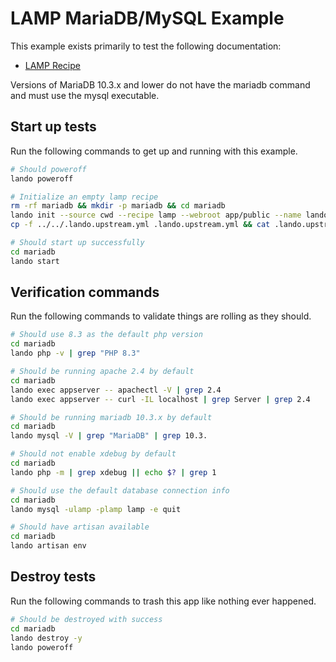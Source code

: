 # LAMP MariaDB/MySQL Example

This example exists primarily to test the following documentation:

* [LAMP Recipe](https://docs.devwithlando.io/tutorials/lamp.html)

Versions of MariaDB 10.3.x and lower do not have the mariadb command and must use the mysql executable.

## Start up tests

Run the following commands to get up and running with this example.

```bash
# Should poweroff
lando poweroff

# Initialize an empty lamp recipe
rm -rf mariadb && mkdir -p mariadb && cd mariadb
lando init --source cwd --recipe lamp --webroot app/public --name lando-lamp-mariadb --option php=8.3 --option database=mariadb:10.3
cp -f ../../.lando.upstream.yml .lando.upstream.yml && cat .lando.upstream.yml

# Should start up successfully
cd mariadb
lando start
```

## Verification commands

Run the following commands to validate things are rolling as they should.

```bash
# Should use 8.3 as the default php version
cd mariadb
lando php -v | grep "PHP 8.3"

# Should be running apache 2.4 by default
cd mariadb
lando exec appserver -- apachectl -V | grep 2.4
lando exec appserver -- curl -IL localhost | grep Server | grep 2.4

# Should be running mariadb 10.3.x by default
cd mariadb
lando mysql -V | grep "MariaDB" | grep 10.3.

# Should not enable xdebug by default
cd mariadb
lando php -m | grep xdebug || echo $? | grep 1

# Should use the default database connection info
cd mariadb
lando mysql -ulamp -plamp lamp -e quit

# Should have artisan available
cd mariadb
lando artisan env
```

## Destroy tests

Run the following commands to trash this app like nothing ever happened.

```bash
# Should be destroyed with success
cd mariadb
lando destroy -y
lando poweroff
```
